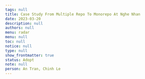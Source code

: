 ```yaml
---
tags: null
title: Case Study From Multiple Repo To Monorepo At Nghe Nhan
date: 2023-03-20
description: null
authors: null
menu: radar
menu: null
toc: null
notice: null
type: null
show_frontmatter: true
status: Adopt
note: null
person: An Tran, Chinh Le
---
```


